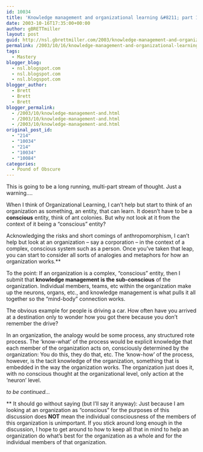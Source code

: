 ```yaml
---
id: 10034
title: 'Knowledge management and organizational learning &#8211; part 1'
date: 2003-10-16T17:35:00+00:00
author: gBRETTmiller
layout: post
guid: http://nsl.gbrettmiller.com/2003/knowledge-management-and-organizational-learning-part-1
permalink: /2003/10/16/knowledge-management-and-organizational-learning-part-1/
tags:
  - Mastery
blogger_blog:
  - nsl.blogspot.com
  - nsl.blogspot.com
  - nsl.blogspot.com
blogger_author:
  - Brett
  - Brett
  - Brett
blogger_permalink:
  - /2003/10/knowledge-management-and.html
  - /2003/10/knowledge-management-and.html
  - /2003/10/knowledge-management-and.html
original_post_id:
  - "214"
  - "10034"
  - "214"
  - "10034"
  - "10084"
categories:
  - Pound of Obscure
---
```

This is going to be a long running, multi-part stream of thought. Just a warning&#8230;.

When I think of Organizational Learning, I can&#8217;t help but start to think of an organization as something, an entity, that can learn. It doesn&#8217;t have to be a **conscious** entity, think of ant colonies. But why not look at it from the context of it being a &#8220;conscious&#8221; entity? 

Acknowledging the risks and short comings of anthropomorphism, I can&#8217;t help but look at an organization &#8211; say a corporation &#8211; in the context of a complex, conscious system such as a person. Once you&#8217;ve taken that leap, you can start to consider all sorts of analogies and metaphors for how an organization works.**

To the point: If an organization is a complex, &#8220;conscious&#8221; entity, then I submit that **knowledge management is the sub-conscious** of the organization. Individual members, teams, etc within the organization make up the neurons, organs, etc., and knowledge management is what pulls it all together so the &#8220;mind-body&#8221; connection works.

The obvious example for people is driving a car. How often have you arrived at a destination only to wonder how you got there because you don&#8217;t remember the drive? 

In an organization, the analogy would be some process, any structured rote process. The &#8216;know-what&#8217; of the process would be explicit knowledge that each member of the organization acts on, consciously determined by the organization: You do this, they do that, etc. The &#8216;know-how&#8217; of the process, however, is the tacit knowledge of the organization, something that is embedded in the way the organization works. The organization just does it, with no conscious thought at the organizational level, only action at the &#8216;neuron&#8217; level.

_to be continued&#8230;_

** It should go without saying (but I&#8217;ll say it anyway): Just because I am looking at an organization as &#8220;conscious&#8221; for the purposes of this discussion does **NOT** mean the individual consciousness of the members of this organization is unimportant. If you stick around long enough in the discussion, I hope to get around to how to keep all that in mind to help an organization do what&#8217;s best for the organization as a whole and for the individual members of that organization.